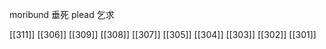 




moribund 垂死
plead 乞求

[[311]]
[[306]]
[[309]]
[[308]]
[[307]]
[[305]]
[[304]]
[[303]]
[[302]]
[[301]]